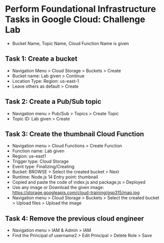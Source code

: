 # Perform Foundational Infrastructure Tasks in Google Cloud: Challenge Lab
- Bucket Name, Topic Name, Cloud Function Name is given

## Task 1: Create a bucket
- Navigation Menu > Cloud Storage > Buckets > Create
- Bucket name: Lab given > Continue
- Location Type: Region: us-east-1 
- Leave others as default > Create

## Task 2: Create a Pub/Sub topic
- Navigation menu > Pub/Sub > Topics > Create Topic
- Topic ID: Lab given > Create

## Task 3: Create the thumbnail Cloud Function
- Navigation menu > Cloud Functions > Create Function
- Function name: Lab given
- Region: us-east1 
- Trigger type: Cloud Storage 
- Event type: Finalizing/Creating 
- Bucket: BROWSE > Select the created bucket > Next
- Runtime: Node.js 14 Entry point: thumbnail
- Copied and paste the code of index.js and package.js > Deployed
- Use any image or Download the given image: https://storage.googleapis.com/cloud-training/gsp315/map.jpg
- Navigation menu > Cloud Storage > Buckets > Select the created bucket > Upload files > Upload the image

## Task 4: Remove the previous cloud engineer
- Navigation menu > IAM & Admin > IAM
- Find the Principal of username2 > Edit Principal > Delete Role > Save 
